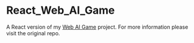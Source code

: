 # React_Web_AI_Game
 
A React version of my [Web AI Game](https://github.com/RandomY-2/Web_AI_Game.github.io) project. For more information please visit the original repo.
